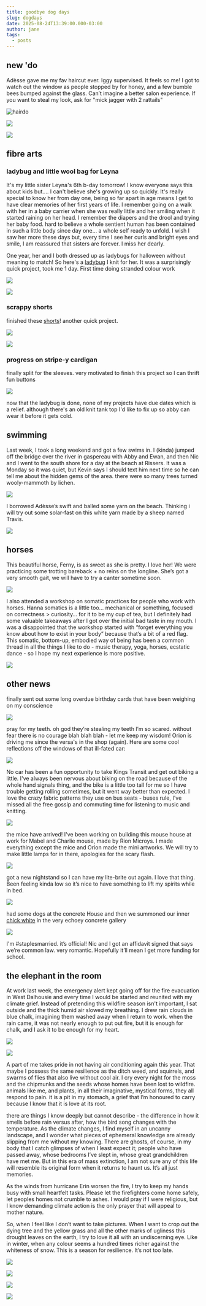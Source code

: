 ```yaml
---
title: goodbye dog days
slug: dogdays
date: 2025-08-24T13:39:00.000-03:00
author: jane
tags:
  - posts
---
```

## new 'do

Adèsse gave me my fav haircut ever. Iggy supervised. It feels so me! I got to watch out the window as people stopped by for honey, and a few bumble bees bumped against the glass. Can’t imagine a better salon experience. If you want to steal my look, ask for "mick jagger with 2 rattails" 

![hairdo](screenshot-2025-08-24-at-12.11.21 pm.png)

![](screenshot-2025-08-24-at-12.13.18 pm.png)

![](screenshot-2025-08-24-at-12.12.53 pm.png)

## fibre arts

### ladybug and little wool bag for Leyna

It's my little sister Leyna's 6th b-day tomorrow! I know everyone says this about kids but.... I can't believe she's growing up so quickly. It's really special to know her from day one, being so far apart in age means I get to have clear memories of her first years of life. I remember going on a walk with her in a baby carrier when she was really little and her smiling when it started raining on her head. I remember the diapers and the drool and trying her baby food. hard to believe a whole sentient human has been contained in such a little body since day one... a whole self ready to unfold. I wish I saw her more these days but, every time I see her curls and bright eyes and smile, I am reassured that sisters are forever. I miss her dearly.

One year, her and I both dressed up as ladybugs for halloween without meaning to match! So here's a [ladybug](https://www.ravelry.com/projects/jay777marie/ladybird-ladybug) I knit for her. It was a surprisingly quick project, took me 1 day. First time doing stranded colour work 

![](screenshot-2025-08-24-at-12.38.13 pm.png)

![](screenshot-2025-08-24-at-12.38.30 pm.png)

### scrappy shorts

finished these [shorts](https://www.ravelry.com/projects/jay777marie/230-3-b-prairie-rose-shorts)! another quick project. 

![](screenshot-2025-08-24-at-12.44.29 pm.png)

![](screenshot-2025-08-24-at-12.58.12 pm.png)

### progress on stripe-y cardigan

finally split for the sleeves. very motivated to finish this project so I can thrift fun buttons

![](screenshot-2025-08-24-at-12.57.26 pm.png)

now that the ladybug is done, none of my projects have due dates which is a relief. although there's an old knit tank top I'd like to fix up so abby can wear it before it gets cold.

## swimming

Last week, I took a long weekend and got a few swims in. I (kinda) jumped off the bridge over the river in gaspereau with Abby and Ewan, and then Nic and I went to the south shore for a day at the beach at Rissers. It was a Monday so it was quiet, but Kevin says I should text him next time so he can tell me about the hidden gems of the area. there were so many trees turned wooly-mammoth by lichen. 

![](screenshot-2025-08-24-at-1.03.35 pm.png)

I borrowed Adèsse’s swift and balled some yarn on the beach. Thinking i will try out some solar-fast on this white yarn made by a sheep named Travis.

![](screenshot-2025-08-24-at-1.04.01 pm.png)

## horses

This beautiful horse, Ferny, is as sweet as she is pretty. I love her! We were practicing some trotting bareback + no reins on the longline. She’s got a very smooth gait, we will have to try a canter sometime soon.

![](screenshot-2025-08-24-at-1.07.19 pm.png)

I also attended a workshop on somatic practices for people who work with horses. Hanna somatics is a little too… mechanical or something, focused on correctness > curiosity… for it to be my cup of tea, but I definitely had some valuable takeaways after I got over the initial bad taste in my mouth. I was a disappointed that the workshop started with “forget everything you know about how to exist in your body” because that’s a bit of a red flag. This somatic, bottom-up, embodied way of being has been a common thread in all the things I like to do - music therapy, yoga, horses, ecstatic dance - so I hope my next experience is more positive.

![](screenshot-2025-08-24-at-1.07.33 pm.png)

## other news

finally sent out some long overdue birthday cards that have been weighing on my conscience 

![](screenshot-2025-08-24-at-1.14.56 pm.jpg)

pray for my teeth. oh god they’re stealing my teeth I’m so scared. without fear there is no courage blah blah blah - let me keep my wisdom! Orion is driving me since the versa's in the shop (again). Here are some cool reflections off the windows of that ill-fated car:

![](screenshot-2025-08-24-at-1.16.52 pm.png)

No car has been a fun opportunity to take Kings Transit and get out biking a little. I've always been nervous about biking on the road because of the whole hand signals thing, and the bike is a little too tall for me so I have trouble getting rolling sometimes, but it went way better than expected. I love the crazy fabric patterns they use on bus seats - buses rule, I've missed all the free gossip and commuting time for listening to music and knitting.

![](screenshot-2025-08-24-at-1.21.32 pm.png)

the mice have arrived! I've been working on building this mouse house at work for Mabel and Charlie mouse, made by Rion Microys. I made everything except the mice and Orion made the mini artworks. We will try to make little lamps for in there, apologies for the scary flash.

![](screenshot-2025-08-24-at-1.21.42 pm.png)

got a new nightstand so I can have my lite-brite out again. I love that thing. Been feeling kinda low so it’s nice to have something to lift my spirits while in bed.

![](screenshot-2025-08-24-at-1.23.53 pm.png)

had some dogs at the concrete House and then we summoned our inner [chick white](https://chikwhite.bandcamp.com/) in the very echoey concrete gallery

![](screenshot-2025-08-24-at-1.24.09 pm.png)

I'm #staplesmarried. it’s official! Nic and I got an affidavit signed that says we’re common law. very romantic. Hopefully it’ll mean I get more funding for school.

## the elephant in the room

At work last week, the emergency alert kept going off for the fire evacuation in West Dalhousie and every time I would be started and reunited with my climate grief. Instead of pretending this wildfire season isn't important, I sat outside and the thick humid air slowed my breathing. I drew rain clouds in blue chalk, imagining them washed away when I return to work. when the rain came, it was not nearly enough to put out fire, but it is enough for chalk, and I ask it to be enough for my heart.

![](screenshot-2025-08-24-at-1.26.23 pm.png)

![](screenshot-2025-08-24-at-1.26.58 pm.png)

A part of me takes pride in not having air conditioning again this year. That maybe I possess the same resilience as the ditch weed, and squirrels, and swarms of flies that also live without cool air. I cry every night for the moss and the chipmunks and the seeds whose homes have been lost to wildfire. animals like me, and plants, in all their imaginative, mystical forms, they all respond to pain. it is a pit in my stomach, a grief that I’m honoured to carry because I know that it is love at its root. 

there are things I know deeply but cannot describe - the difference in how it smells before rain versus after, how the bird song changes with the temperature. As the climate changes, I find myself in an uncanny landscape, and I wonder what pieces of ephemeral knowledge are already slipping from me without my knowing. There are ghosts, of course, in my body that I catch glimpses of when I least expect it; people who have passed away, whose bedrooms I’ve slept in, whose great grandchildren have met me. But in this era of mass extinction, I am not sure any of this life will resemble its original form when it returns to haunt us. It’s all just memories.

As the winds from hurricane Erin worsen the fire, I try to keep my hands busy with small heartfelt tasks. Please let the firefighters come home safely, let peoples homes not crumble to ashes. I would pray if I were religious, but I know demanding climate action is the only prayer that will appeal to mother nature. 

So, when I feel like I don’t want to take pictures. When I want to crop out the dying tree and the yellow grass and all the other marks of ugliness this drought leaves on the earth, I try to love it all with an undiscerning eye. Like in winter, when any colour seems a hundred times richer against the whiteness of snow. This is a season for resilience. It’s not too late. 

![](screenshot-2025-08-24-at-1.24.31 pm.png)

![](screenshot-2025-08-24-at-1.25.27 pm.png)

![](screenshot-2025-08-24-at-1.25.39 pm.png)

![](screenshot-2025-08-24-at-1.25.08 pm.png)
